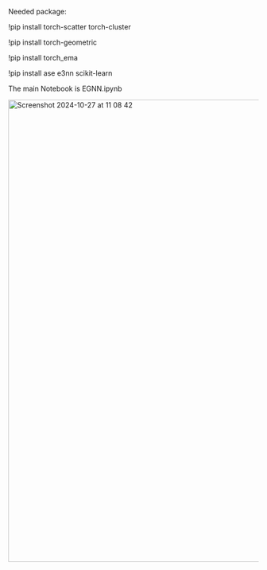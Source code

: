Needed package:

!pip install torch-scatter torch-cluster

!pip install torch-geometric

!pip install torch_ema

!pip install ase e3nn scikit-learn
 
The main Notebook is EGNN.ipynb

<img width="929" alt="Screenshot 2024-10-27 at 11 08 42" src="https://github.com/user-attachments/assets/70753beb-3894-40d3-b713-f3d597a810b7">
